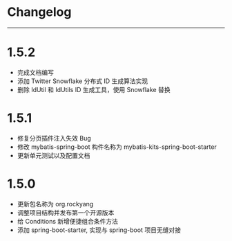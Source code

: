 
# Changelog

-------------------------------------------------------------------------------------------------------------
# 1.5.2
* 完成文档编写
* 添加 Twitter Snowflake 分布式 ID 生成算法实现
* 删除 IdUtil 和 IdUtils ID 生成工具，使用 Snowflake 替换

# 1.5.1
* 修复分页插件注入失效 Bug
* 修改 mybatis-spring-boot 构件名称为 mybatis-kits-spring-boot-starter
* 更新单元测试以及配置文档

# 1.5.0
* 更新包名称为 org.rockyang
* 调整项目结构并发布第一个开源版本
* 给 Conditions 新增便捷组合条件方法
* 添加 spring-boot-starter, 实现与 spring-boot 项目无缝对接